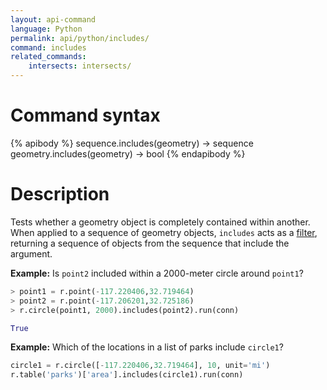```yaml
---
layout: api-command
language: Python
permalink: api/python/includes/
command: includes
related_commands:
    intersects: intersects/
---
```

# Command syntax #

{% apibody %}
sequence.includes(geometry) &rarr; sequence
geometry.includes(geometry) &rarr; bool
{% endapibody %}

# Description #

Tests whether a geometry object is completely contained within another. When applied to a sequence of geometry objects, `includes` acts as a [filter](/api/python/filter), returning a sequence of objects from the sequence that include the argument.


__Example:__ Is `point2` included within a 2000-meter circle around `point1`?

```py
> point1 = r.point(-117.220406,32.719464)
> point2 = r.point(-117.206201,32.725186)
> r.circle(point1, 2000).includes(point2).run(conn)

True
```

__Example:__ Which of the locations in a list of parks include `circle1`?

```py
circle1 = r.circle([-117.220406,32.719464], 10, unit='mi')
r.table('parks')['area'].includes(circle1).run(conn)
```
